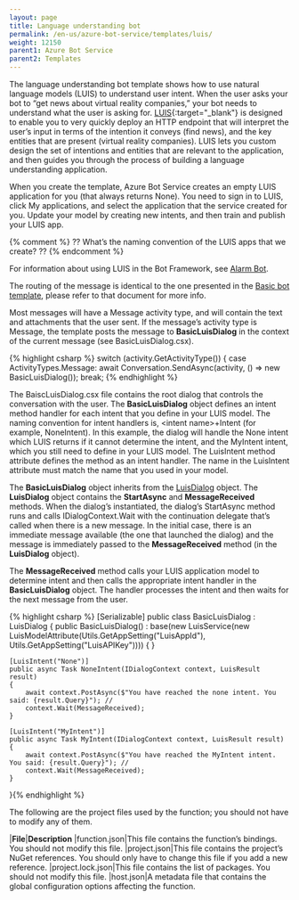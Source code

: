 ```yaml
---
layout: page
title: Language understanding bot
permalink: /en-us/azure-bot-service/templates/luis/
weight: 12150
parent1: Azure Bot Service
parent2: Templates
---
```



The language understanding bot template shows how to use natural language models (LUIS) to understand user intent. When the user asks your bot to “get news about virtual reality companies,” your bot needs to understand what the user is asking for. [LUIS](https://www.luis.ai/){:target="_blank"} is designed to enable you to very quickly deploy an HTTP endpoint that will interpret the user’s input in terms of the intention it conveys (find news), and the key entities that are present (virtual reality companies). LUIS lets you custom design the set of intentions and entities that are relevant to the application, and then guides you through the process of building a language understanding application.

When you create the template, Azure Bot Service creates an empty LUIS application for you (that always returns None). You need to sign in to LUIS, click My applications, and select the application that the service created for you. Update your model by creating new intents, and then train and publish your LUIS app.

{% comment %}
??
What’s the naming convention of the LUIS apps that we create?
??
{% endcomment %}

For information about using LUIS in the Bot Framework, see [Alarm Bot](/en-us/csharp/builder/sdkreference/dialogs.html#alarmBot).

The routing of the message is identical to the one presented in the [Basic bot template](/en-us/azure-bot-service/templates/basic/), please refer to that document for more info.


Most messages will have a Message activity type, and will contain the text and attachments that the user sent. If the message’s activity type is Message, the template posts the message to **BasicLuisDialog** in the context of the current message (see BasicLuisDialog.csx). 

{% highlight csharp %}
        switch (activity.GetActivityType())
        {
            case ActivityTypes.Message:
                await Conversation.SendAsync(activity, () => new BasicLuisDialog());
                break;
{% endhighlight %}


The BaiscLuisDialog.csx file contains the root dialog that controls the conversation with the user. The **BasicLuisDialog** object defines an intent method handler for each intent that you define in your LUIS model. The naming convention for intent handlers is, \<intent name\>+Intent (for example, NoneIntent). In this example, the dialog will handle the None intent which LUIS returns if it cannot determine the intent, and the MyIntent intent, which you still need to define in your LUIS model. The LuisIntent method attribute defines the method as an intent handler. The name in the LuisIntent attribute must match the name that you used in your model. 

The **BasicLuisDialog** object inherits from the [LuisDialog](/en-us/csharp/builder/sdkreference/d8/df9/class_microsoft_1_1_bot_1_1_builder_1_1_dialogs_1_1_luis_dialog.html) object. The **LuisDialog** object contains the **StartAsync** and **MessageReceived** methods. When the dialog’s instantiated, the dialog’s StartAsync method runs and calls IDialogContext.Wait with the continuation delegate that’s called when there is a new message. In the initial case, there is an immediate message available (the one that launched the dialog) and the message is immediately passed to the **MessageReceived** method (in the **LuisDialog** object).

The **MessageReceived** method calls your LUIS application model to determine intent and then calls the appropriate intent handler in the **BasicLuisDialog** object. The handler processes the intent and then waits for the next message from the user.

{% highlight csharp %}
[Serializable]
public class BasicLuisDialog : LuisDialog<object>
{
    public BasicLuisDialog() : base(new LuisService(new LuisModelAttribute(Utils.GetAppSetting("LuisAppId"), Utils.GetAppSetting("LuisAPIKey"))))
    {
    }

    [LuisIntent("None")]
    public async Task NoneIntent(IDialogContext context, LuisResult result)
    {
        await context.PostAsync($"You have reached the none intent. You said: {result.Query}"); //
        context.Wait(MessageReceived);
    }

    [LuisIntent("MyIntent")]
    public async Task MyIntent(IDialogContext context, LuisResult result)
    {
        await context.PostAsync($"You have reached the MyIntent intent. You said: {result.Query}"); //
        context.Wait(MessageReceived);
    }
}{% endhighlight %}

The following are the project files used by the function; you should not have to modify any of them.

|**File**|**Description**
|function.json|This file contains the function’s bindings. You should not modify this file.
|project.json|This file contains the project’s NuGet references. You should only have to change this file if you add a new reference.
|project.lock.json|This file contains the list of packages. You should not modify this file.
|host.json|A metadata file that contains the global configuration options affecting the function.
